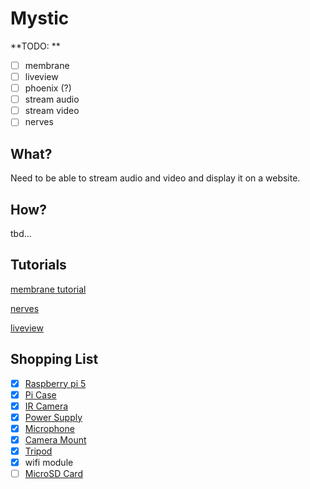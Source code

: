 # Mystic

**TODO: **
- [ ] membrane
- [ ] liveview
- [ ] phoenix (?)
- [ ] stream audio
- [ ] stream video
- [ ] nerves

## What?

Need to be able to stream audio and video and display it on a website. 

## How?

tbd...

## Tutorials

[membrane tutorial](https://github.com/membraneframework/membrane_demo/tree/master/camera_to_hls_nerves) 

[nerves](https://nerves-project.org/) 

[liveview](https://www.youtube.com/watch?v=Fude1tM3kg0)

## Shopping List

- [x] [Raspberry pi 5](https://thepihut.com/products/raspberry-pi-5)
- [x] [Pi Case](https://thepihut.com/products/aluminium-raspberry-pi-5-case)
- [x] [IR Camera](https://thepihut.com/products/raspberry-pi-night-vision-camera)
- [x] [Power Supply](https://thepihut.com/products/raspberry-pi-27w-usb-c-power-supply?variant=42531604168899)
- [x] [Microphone](https://thepihut.com/products/mini-usb-microphone)
- [x] [Camera Mount](https://thepihut.com/products/tripod-mount-for-raspberry-pi-camera-modules)
- [x] [Tripod](https://thepihut.com/products/heavy-duty-tripod-swivel-ball-adapter)
- [x] wifi module
- [ ] [MicroSD Card](https://www.inet.se/produkt/5306125/sandisk-ultra-microsdxc-128-gb)
